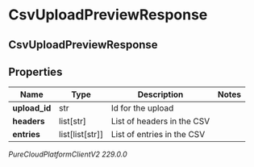 # CsvUploadPreviewResponse

## CsvUploadPreviewResponse

## Properties

|Name | Type | Description | Notes|
|------------ | ------------- | ------------- | -------------|
| **upload_id** | str | Id for the upload | |
| **headers** | list[str] | List of headers in the CSV | |
| **entries** | list[list[str]] | List of entries in the CSV | |



_PureCloudPlatformClientV2 229.0.0_

